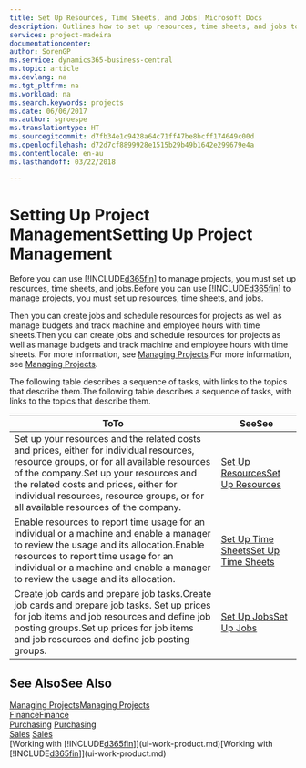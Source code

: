 ```yaml
---
title: Set Up Resources, Time Sheets, and Jobs| Microsoft Docs
description: Outlines how to set up resources, time sheets, and jobs to manage projects.
services: project-madeira
documentationcenter: 
author: SorenGP
ms.service: dynamics365-business-central
ms.topic: article
ms.devlang: na
ms.tgt_pltfrm: na
ms.workload: na
ms.search.keywords: projects
ms.date: 06/06/2017
ms.author: sgroespe
ms.translationtype: HT
ms.sourcegitcommit: d7fb34e1c9428a64c71ff47be8bcff174649c00d
ms.openlocfilehash: d72d7cf8899928e1515b29b49b1642e299679e4a
ms.contentlocale: en-au
ms.lasthandoff: 03/22/2018

---
```

# <a name="setting-up-project-management"></a><span data-ttu-id="08b34-103">Setting Up Project Management</span><span class="sxs-lookup"><span data-stu-id="08b34-103">Setting Up Project Management</span></span>
<span data-ttu-id="08b34-104">Before you can use [!INCLUDE[d365fin](includes/d365fin_md.md)] to manage projects, you must set up resources, time sheets, and jobs.</span><span class="sxs-lookup"><span data-stu-id="08b34-104">Before you can use [!INCLUDE[d365fin](includes/d365fin_md.md)] to manage projects, you must set up resources, time sheets, and jobs.</span></span>

<span data-ttu-id="08b34-105">Then you can create jobs and schedule resources for projects as well as manage budgets and track machine and employee hours with time sheets.</span><span class="sxs-lookup"><span data-stu-id="08b34-105">Then you can create jobs and schedule resources for projects as well as manage budgets and track machine and employee hours with time sheets.</span></span> <span data-ttu-id="08b34-106">For more information, see [Managing Projects](projects-manage-projects.md).</span><span class="sxs-lookup"><span data-stu-id="08b34-106">For more information, see [Managing Projects](projects-manage-projects.md).</span></span>  

<span data-ttu-id="08b34-107">The following table describes a sequence of tasks, with links to the topics that describe them.</span><span class="sxs-lookup"><span data-stu-id="08b34-107">The following table describes a sequence of tasks, with links to the topics that describe them.</span></span>

| <span data-ttu-id="08b34-108">To</span><span class="sxs-lookup"><span data-stu-id="08b34-108">To</span></span> | <span data-ttu-id="08b34-109">See</span><span class="sxs-lookup"><span data-stu-id="08b34-109">See</span></span> |
| --- | --- |
| <span data-ttu-id="08b34-110">Set up your resources and the related costs and prices, either for individual resources, resource groups, or for all available resources of the company.</span><span class="sxs-lookup"><span data-stu-id="08b34-110">Set up your resources and the related costs and prices, either for individual resources, resource groups, or for all available resources of the company.</span></span> |[<span data-ttu-id="08b34-111">Set Up Resources</span><span class="sxs-lookup"><span data-stu-id="08b34-111">Set Up Resources</span></span>](projects-how-setup-resources.md) |
| <span data-ttu-id="08b34-112">Enable resources to report time usage for an individual or a machine and enable a manager to review the usage and its allocation.</span><span class="sxs-lookup"><span data-stu-id="08b34-112">Enable resources to report time usage for an individual or a machine and enable a manager to review the usage and its allocation.</span></span> |[<span data-ttu-id="08b34-113">Set Up Time Sheets</span><span class="sxs-lookup"><span data-stu-id="08b34-113">Set Up Time Sheets</span></span>](projects-how-setup-time-sheets.md) |
| <span data-ttu-id="08b34-114">Create job cards and prepare job tasks.</span><span class="sxs-lookup"><span data-stu-id="08b34-114">Create job cards and prepare job tasks.</span></span> <span data-ttu-id="08b34-115">Set up prices for job items and job resources and define job posting groups.</span><span class="sxs-lookup"><span data-stu-id="08b34-115">Set up prices for job items and job resources and define job posting groups.</span></span> |[<span data-ttu-id="08b34-116">Set Up Jobs</span><span class="sxs-lookup"><span data-stu-id="08b34-116">Set Up Jobs</span></span>](projects-how-setup-jobs.md) |

## <a name="see-also"></a><span data-ttu-id="08b34-117">See Also</span><span class="sxs-lookup"><span data-stu-id="08b34-117">See Also</span></span>
[<span data-ttu-id="08b34-118">Managing Projects</span><span class="sxs-lookup"><span data-stu-id="08b34-118">Managing Projects</span></span>](projects-manage-projects.md)  
[<span data-ttu-id="08b34-119">Finance</span><span class="sxs-lookup"><span data-stu-id="08b34-119">Finance</span></span>](finance.md)  
<span data-ttu-id="08b34-120">[Purchasing](purchasing-manage-purchasing.md)       </span><span class="sxs-lookup"><span data-stu-id="08b34-120">[Purchasing](purchasing-manage-purchasing.md)       </span></span>  
<span data-ttu-id="08b34-121">[Sales](sales-manage-sales.md)   </span><span class="sxs-lookup"><span data-stu-id="08b34-121">[Sales](sales-manage-sales.md)   </span></span>  
<span data-ttu-id="08b34-122">[Working with [!INCLUDE[d365fin](includes/d365fin_md.md)]](ui-work-product.md)</span><span class="sxs-lookup"><span data-stu-id="08b34-122">[Working with [!INCLUDE[d365fin](includes/d365fin_md.md)]](ui-work-product.md)</span></span>  

